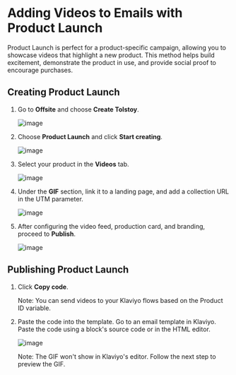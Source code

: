 # Adding Videos to Emails with Product Launch

Product Launch is perfect for a product-specific campaign, allowing you to showcase videos that highlight a new product. This method helps build excitement, demonstrate the product in use, and provide social proof to encourage purchases.

## Creating Product Launch

1. Go to **Offsite** and choose **Create Tolstoy**.

   ![image](https://github.com/user-attachments/assets/b942bdcd-7518-4c00-9339-33db18b60364)

2. Choose **Product Launch** and click **Start creating**.

   ![image](https://github.com/user-attachments/assets/757041f9-85ea-43bb-b718-d6e22ef7fb0f)

3. Select your product in the **Videos** tab.

   ![image](https://github.com/user-attachments/assets/20eb907d-74d2-41ff-912f-8f2cb852108d)

4. Under the **GIF** section, link it to a landing page, and add a collection URL in the UTM parameter.

   ![image](https://github.com/user-attachments/assets/a1a23941-b245-42b4-9ae8-0a250af1b204)

5. After configuring the video feed, production card, and branding, proceed to **Publish**.

   ![image](https://github.com/user-attachments/assets/11d8a3fd-13a6-4721-a892-5579cd04c250)

## Publishing Product Launch

1. Click **Copy code**.

   Note: You can send videos to your Klaviyo flows based on the Product ID variable.

2. Paste the code into the template. Go to an email template in Klaviyo. Paste the code using a block's source code or in the HTML editor.

   ![image](https://github.com/user-attachments/assets/5c8c5902-404d-402f-a49e-7f62ab877c95)

   Note: The GIF won't show in Klaviyo's editor. Follow the next step to preview the GIF.